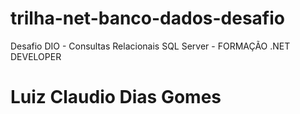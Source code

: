 # trilha-net-banco-dados-desafio
Desafio DIO - Consultas Relacionais SQL Server - FORMAÇÃO .NET DEVELOPER

# Luiz Claudio Dias Gomes
